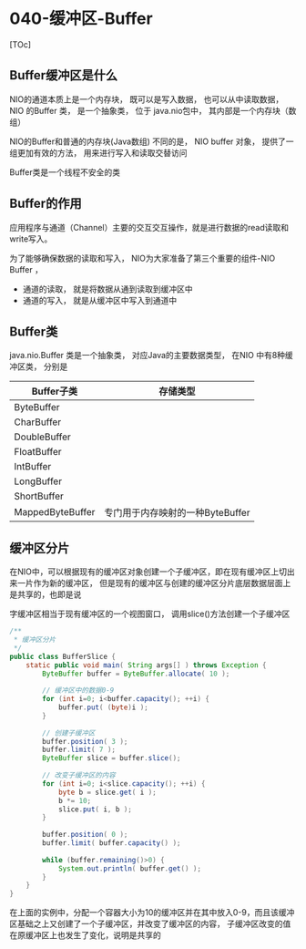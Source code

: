 # 040-缓冲区-Buffer

[TOc]

## Buffer缓冲区是什么

NIO的通道本质上是一个内存块， 既可以是写入数据， 也可以从中读取数据， NIO 的Buffer 类， 是一个抽象类， 位于 java.nio包中， 其内部是一个内存块（数组）

NIO的Buffer和普通的内存块(Java数组) 不同的是， NIO buffer 对象， 提供了一组更加有效的方法， 用来进行写入和读取交替访问

Buffer类是一个线程不安全的类

## Buffer的作用

应用程序与通道（Channel）主要的交互交互操作，就是进行数据的read读取和write写入。

为了能够确保数据的读取和写入， NIO为大家准备了第三个重要的组件-NIO Buffer ， 

- 通道的读取， 就是将数据从通到读取到缓冲区中
- 通道的写入， 就是从缓冲区中写入到通道中

## Buffer类

java.nio.Buffer 类是一个抽象类， 对应Java的主要数据类型， 在NIO 中有8种缓冲区类， 分别是

| Buffer子类       | 存储类型                         |
| ---------------- | -------------------------------- |
| ByteBuffer       |                                  |
| CharBuffer       |                                  |
| DoubleBuffer     |                                  |
| FloatBuffer      |                                  |
| IntBuffer        |                                  |
| LongBuffer       |                                  |
| ShortBuffer      |                                  |
| MappedByteBuffer | 专门用于内存映射的一种ByteBuffer |

## 缓冲区分片

在NIO中，可以根据现有的缓冲区对象创建一个子缓冲区，即在现有缓冲区上切出来一片作为新的缓冲区， 但是现有的缓冲区与创建的缓冲区分片底层数据层面上是共享的，也即是说

字缓冲区相当于现有缓冲区的一个视图窗口， 调用slice()方法创建一个子缓冲区

```java
/**
 * 缓冲区分片
 */
public class BufferSlice {  
    static public void main( String args[] ) throws Exception {  
        ByteBuffer buffer = ByteBuffer.allocate( 10 );  
          
        // 缓冲区中的数据0-9  
        for (int i=0; i<buffer.capacity(); ++i) {  
            buffer.put( (byte)i );  
        }  
          
        // 创建子缓冲区  
        buffer.position( 3 );  
        buffer.limit( 7 );  
        ByteBuffer slice = buffer.slice();  
          
        // 改变子缓冲区的内容  
        for (int i=0; i<slice.capacity(); ++i) {  
            byte b = slice.get( i );  
            b *= 10;  
            slice.put( i, b );  
        }  
          
        buffer.position( 0 );  
        buffer.limit( buffer.capacity() );  
          
        while (buffer.remaining()>0) {  
            System.out.println( buffer.get() );  
        }  
    }  
}
```

在上面的实例中，分配一个容器大小为10的缓冲区并在其中放入0-9，而且该缓冲区基础之上又创建了一个子缓冲区，并改变了缓冲区的内容， 子缓冲区改变的值在原缓冲区上也发生了变化，说明是共享的